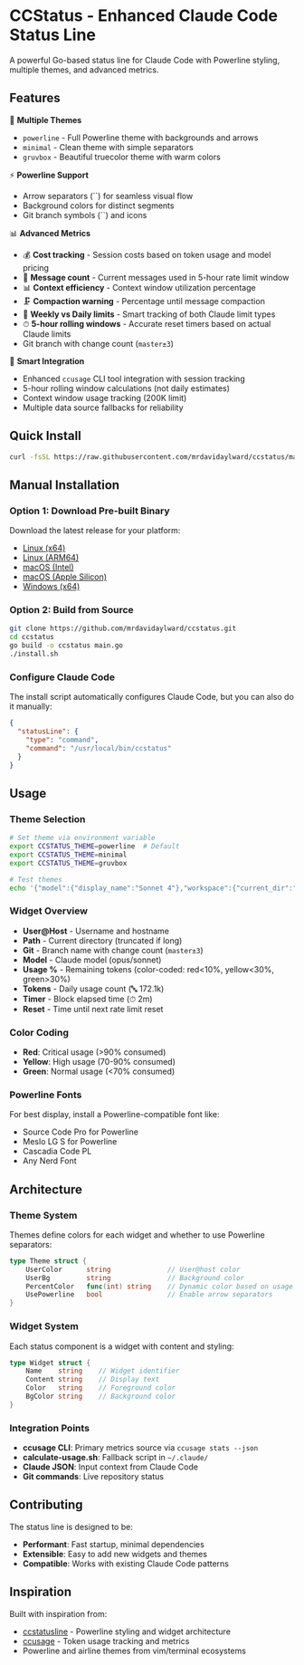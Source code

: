 # CCStatus - Enhanced Claude Code Status Line

A powerful Go-based status line for Claude Code with Powerline styling, multiple themes, and advanced metrics.

## Features

🎨 **Multiple Themes**
- `powerline` - Full Powerline theme with backgrounds and arrows
- `minimal` - Clean theme with simple separators  
- `gruvbox` - Beautiful truecolor theme with warm colors

⚡ **Powerline Support**
- Arrow separators (``) for seamless visual flow
- Background colors for distinct segments
- Git branch symbols (``) and icons

📊 **Advanced Metrics**
- 💰 **Cost tracking** - Session costs based on token usage and model pricing
- 💬 **Message count** - Current messages used in 5-hour rate limit window
- 📊 **Context efficiency** - Context window utilization percentage
- 🗜️ **Compaction warning** - Percentage until message compaction
- 📅 **Weekly vs Daily limits** - Smart tracking of both Claude limit types
- ⏱ **5-hour rolling windows** - Accurate reset timers based on actual Claude limits
- Git branch with change count (`master±3`)

🔧 **Smart Integration**
- Enhanced `ccusage` CLI tool integration with session tracking
- 5-hour rolling window calculations (not daily estimates)
- Context window usage tracking (200K limit)
- Multiple data source fallbacks for reliability

## Quick Install

```bash
curl -fsSL https://raw.githubusercontent.com/mrdavidaylward/ccstatus/main/install.sh | bash
```

## Manual Installation

### Option 1: Download Pre-built Binary

Download the latest release for your platform:
- [Linux (x64)](https://github.com/mrdavidaylward/ccstatus/releases/latest/download/ccstatus_linux_amd64.tar.gz)
- [Linux (ARM64)](https://github.com/mrdavidaylward/ccstatus/releases/latest/download/ccstatus_linux_arm64.tar.gz)
- [macOS (Intel)](https://github.com/mrdavidaylward/ccstatus/releases/latest/download/ccstatus_darwin_amd64.tar.gz)
- [macOS (Apple Silicon)](https://github.com/mrdavidaylward/ccstatus/releases/latest/download/ccstatus_darwin_arm64.tar.gz)
- [Windows (x64)](https://github.com/mrdavidaylward/ccstatus/releases/latest/download/ccstatus_windows_amd64.zip)

### Option 2: Build from Source

```bash
git clone https://github.com/mrdavidaylward/ccstatus.git
cd ccstatus
go build -o ccstatus main.go
./install.sh
```

### Configure Claude Code

The install script automatically configures Claude Code, but you can also do it manually:

```json
{
  "statusLine": {
    "type": "command", 
    "command": "/usr/local/bin/ccstatus"
  }
}
```

## Usage

### Theme Selection
```bash
# Set theme via environment variable
export CCSTATUS_THEME=powerline  # Default
export CCSTATUS_THEME=minimal
export CCSTATUS_THEME=gruvbox

# Test themes
echo '{"model":{"display_name":"Sonnet 4"},"workspace":{"current_dir":"'$(pwd)'"}}' | ./ccstatus
```

### Widget Overview
- **User@Host** - Username and hostname
- **Path** - Current directory (truncated if long)  
- **Git** - Branch name with change count (`master±3`)
- **Model** - Claude model (opus/sonnet)
- **Usage %** - Remaining tokens (color-coded: red<10%, yellow<30%, green>30%)
- **Tokens** - Daily usage count (🔤 172.1k)  
- **Timer** - Block elapsed time (⏱ 2m)
- **Reset** - Time until next rate limit reset

### Color Coding
- **Red**: Critical usage (>90% consumed)
- **Yellow**: High usage (70-90% consumed)
- **Green**: Normal usage (<70% consumed)

### Powerline Fonts
For best display, install a Powerline-compatible font like:
- Source Code Pro for Powerline
- Meslo LG S for Powerline  
- Cascadia Code PL
- Any Nerd Font

## Architecture

### Theme System
Themes define colors for each widget and whether to use Powerline separators:

```go
type Theme struct {
    UserColor      string              // User@host color
    UserBg         string              // Background color
    PercentColor   func(int) string    // Dynamic color based on usage
    UsePowerline   bool                // Enable arrow separators
}
```

### Widget System
Each status component is a widget with content and styling:

```go
type Widget struct {
    Name    string    // Widget identifier
    Content string    // Display text
    Color   string    // Foreground color
    BgColor string    // Background color
}
```

### Integration Points
- **ccusage CLI**: Primary metrics source via `ccusage stats --json`
- **calculate-usage.sh**: Fallback script in `~/.claude/`
- **Claude JSON**: Input context from Claude Code
- **Git commands**: Live repository status

## Contributing

The status line is designed to be:
- **Performant**: Fast startup, minimal dependencies
- **Extensible**: Easy to add new widgets and themes
- **Compatible**: Works with existing Claude Code patterns

## Inspiration

Built with inspiration from:
- [ccstatusline](https://github.com/sirmalloc/ccstatusline) - Powerline styling and widget architecture
- [ccusage](https://github.com/ryoppippi/ccusage) - Token usage tracking and metrics
- Powerline and airline themes from vim/terminal ecosystems
